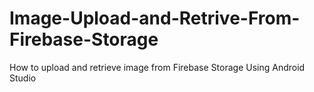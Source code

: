 # Image-Upload-and-Retrive-From-Firebase-Storage
How to upload and retrieve image from Firebase Storage Using Android Studio 
